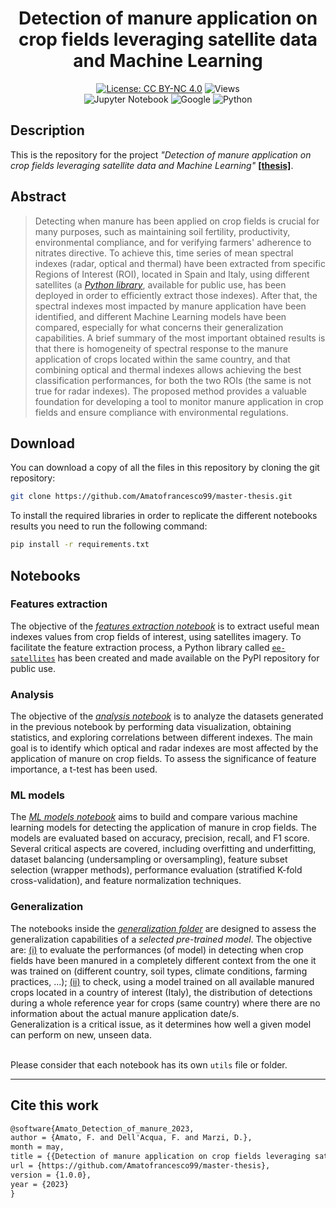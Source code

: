 <div align="center">

# **Detection of manure application on crop fields leveraging satellite data and Machine Learning**

[![License: CC BY-NC 4.0](https://img.shields.io/badge/License-CC%20BY--NC%204.0-lightgrey.svg)](https://creativecommons.org/licenses/by-nc/4.0/)
![Views](https://komarev.com/ghpvc/?username=DetectionOfManureApplication&label=Views&color=lightgrey)
<br>
![Jupyter Notebook](https://img.shields.io/badge/JUPYTER-%23FF0000.svg?style=flat&logo=jupyter&logoColor=white&color=critical)
![Google](https://img.shields.io/badge/GOOGLE_EARTH_ENGINE-90EE0?style=flat&logo=google&logoColor=white&color=success)
![Python](https://img.shields.io/badge/PYTHON-0000FF?style=flat&logo=python&logoColor=white&color=informational)

</div>

## **Description**
This is the repository for the project *"Detection of manure application on crop fields leveraging satellite data and Machine Learning"* [**[thesis]**]().

## **Abstract**
> Detecting when manure has been applied on crop fields is crucial for many purposes, such as maintaining soil fertility, productivity, environmental compliance, and for verifying farmers' adherence to nitrates directive. 
To achieve this, time series of mean spectral indexes (radar, optical and thermal) have been extracted from specific Regions of Interest (ROI), located in Spain and Italy, using different satellites (a [*Python library*](https://pypi.org/project/ee-satellites/), available for public use, has been deployed in order to efficiently extract those indexes).
After that, the spectral indexes most impacted by manure application have been identified, and different Machine Learning models have been compared, especially for what concerns their generalization capabilities.
A brief summary of the most important obtained results is that there is homogeneity of spectral response to the manure application of crops located within the same country, and that combining optical and thermal indexes allows achieving the best classification performances, for both the two ROIs (the same is not true for radar indexes).
The proposed method provides a valuable foundation for developing a tool to monitor manure application in crop fields and ensure compliance with environmental regulations.

## **Download**
You can download a copy of all the files in this repository by cloning the git repository:

```bash
git clone https://github.com/Amatofrancesco99/master-thesis.git
```

To install the required libraries in order to replicate the different notebooks results you need to run the following command:
```bash
pip install -r requirements.txt
```

## **Notebooks**
### Features extraction
The objective of the [*features extraction notebook*](./Notebooks/1-features-extraction/notebook.ipynb) is to extract useful mean indexes values from crop fields of interest, using satellites imagery.
To facilitate the feature extraction process, a Python library called [`ee-satellites`](https://pypi.org/project/ee-satellites/) has been created and made available on the PyPI repository for public use.

### Analysis
The objective of the [*analysis notebook*](./Notebooks/2-analysis/notebook.ipynb) is to analyze the datasets generated in the previous notebook by performing data visualization, obtaining statistics, and exploring correlations between different indexes. The main goal is to identify which optical and radar indexes are most affected by the application of manure on crop fields. To assess the significance of feature importance, a t-test has been used.

### ML models
The [*ML models notebook*](./Notebooks/3-ml-models/notebook.ipynb) aims to build and compare various machine learning models for detecting the application of manure in crop fields. The models are evaluated based on accuracy, precision, recall, and F1 score. Several critical aspects are covered, including overfitting and underfitting, dataset balancing (undersampling or oversampling), feature subset selection (wrapper methods), performance evaluation (stratified K-fold cross-validation), and feature normalization techniques.

### Generalization
The notebooks inside the [*generalization folder*](./Notebooks/4-generalization) are designed to assess the generalization capabilities of a *selected pre-trained model*. The objective are: [(i)](./Notebooks/4-generalization/notebook1.ipynb) to evaluate the performances (of model) in detecting when crop fields have been manured in a completely different context from the one it was trained on (different country, soil types, climate conditions, farming practices, ...); [(ii)](./Notebooks/4-generalization/notebook2.ipynb) to check, using a model trained on all available manured crops located in a country of interest (Italy), the distribution of detections during a whole reference year for crops (same country) where there are no information about the actual manure application date/s. <br>
Generalization is a critical issue, as it determines how well a given model can perform on new, unseen data. 
<br><br>

Please consider that each notebook has its own `utils` file or folder.

***
## **Cite this work**
```latex
@software{Amato_Detection_of_manure_2023,
author = {Amato, F. and Dell'Acqua, F. and Marzi, D.},
month = may,
title = {{Detection of manure application on crop fields leveraging satellite data and Machine Learning}},
url = {https://github.com/Amatofrancesco99/master-thesis},
version = {1.0.0},
year = {2023}
}
```